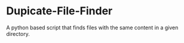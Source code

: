# Dupicate-File-Finder
 A python based script that finds files with the same content in a given directory.
